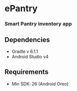 # ePantry

### Smart Pantry inventory app

## Dependencies
- Gradle v 6.1.1
- Android Studio v4

## Requirements
- Min SDK: 26 (Android Oreo)